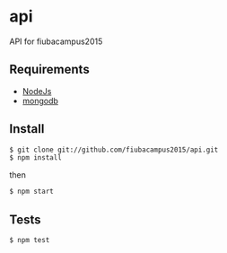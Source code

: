 # api
API for fiubacampus2015

## Requirements

* [NodeJs](http://nodejs.org)
* [mongodb](http://mongodb.org)

##  Install

```sh
$ git clone git://github.com/fiubacampus2015/api.git
$ npm install
```

then

```sh
$ npm start
```

## Tests

```sh
$ npm test
```
